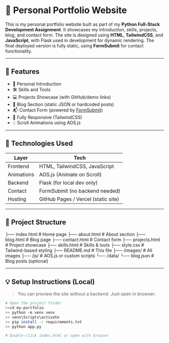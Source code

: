 # 💼 Personal Portfolio Website

This is my personal portfolio website built as part of my **Python Full-Stack Development Assignment**. It showcases my introduction, skills, projects, blog, and contact form. The site is designed using **HTML**, **TailwindCSS**, and **JavaScript**, with Flask used in development for dynamic rendering. The final deployed version is fully static, using **FormSubmit** for contact functionality.

---

## 🌟 Features

- 🧑 Personal Introduction
- 🛠 Skills and Tools
- 💻 Projects Showcase (with GitHub/demo links)
- 📝 Blog Section (static JSON or hardcoded posts)
- 📬 Contact Form (powered by [FormSubmit](https://formsubmit.co))
- 📱 Fully Responsive (TailwindCSS)
- 💡 Scroll Animations using AOS.js

---

## 🧰 Technologies Used

| Layer     | Tech                                |
|-----------|-------------------------------------|
| Frontend  | HTML, TailwindCSS, JavaScript       |
| Animations| AOS.js (Animate on Scroll)          |
| Backend   | Flask (for local dev only)          |
| Contact   | FormSubmit (no backend needed)      |
| Hosting   | GitHub Pages / Vercel (static site) |

---

## 📂 Project Structure

├── index.html # Home page
├── about.html # About section
├── blog.html # Blog page
├── contact.html # Contact form
├── projects.html # Project showcase
├── skills.html # Skills & tools
├── style.css # Tailwind-based styling
├── README.md # This file
├── /images/ # All images
├── /js/ # AOS.js or custom scripts
└── /data/
└── blog.json # Blog posts (optional)


---

## 💡 Setup Instructions (Local)

> You can preview the site without a backend. Just open in browser:

```bash
# Open the project folder
>>cd my-portfolio
>> python -m venv venv
>> venv\Scripts\activate
>> pip install -r requirements.txt
>> python app.py

# Double-click index.html or open with browser
